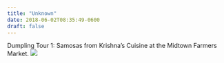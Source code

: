 ```yaml
---
title: "Unknown"
date: 2018-06-02T08:35:49-0600
draft: false
---
```


Dumpling Tour 1: Samosas from Krishna’s Cuisine at the Midtown Farmers Market.
![](/images/2018/74e3494f1a.jpg)
